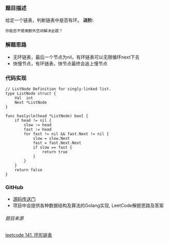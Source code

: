 ### 题目描述
给定一个链表，判断链表中是否有环。
**进阶:**
```
你能否不使用额外空间解决此题？
```

### 解题思路
- 无环链表，最后一个节点为nil，有环链表可以无限循环next下去
- 快慢节点，有环链表，快节点最终会追上慢节点

### 代码实现
```Golang
// ListNode Definition for singly-linked list.
type ListNode struct {
	Val  int
	Next *ListNode
}

func hasCycle(head *ListNode) bool {
	if head != nil {
		slow := head
		fast := head
		for fast != nil && fast.Next != nil {
			slow = slow.Next
			fast = fast.Next.Next
			if slow == fast {
				return true
			}
		}
	}
	return false
}
```

### GitHub
- [源码传送门](https://github.com/TomorrowWu/golang-algorithms/blob/master/leetcode/0141.linked-list-cycle/src/linked-list-cycle.go)
- 项目中会提供各种数据结构及算法的Golang实现, LeetCode解题思路及答案

###### 题目来源
[leetcode 141. 环形链表](https://leetcode-cn.com/problems/linked-list-cycle/description/)




